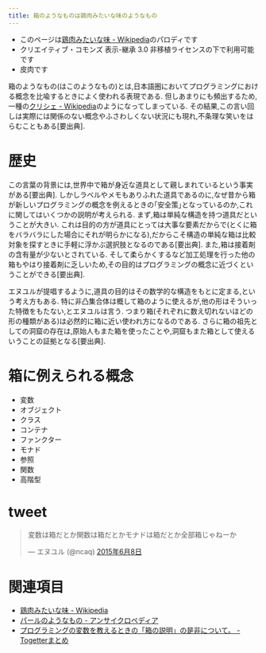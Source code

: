 ```yaml
---
title: 箱のようなものは鶏肉みたいな味のようなもの
---
```


* このページは[鶏肉みたいな味 - Wikipedia](https://ja.wikipedia.org/wiki/%E9%B6%8F%E8%82%89%E3%81%BF%E3%81%9F%E3%81%84%E3%81%AA%E5%91%B3)のパロディです
* クリエイティブ・コモンズ 表示-継承 3.0 非移植ライセンスの下で利用可能です
* 皮肉です

箱のようなもの(はこのようなもの)とは,日本語圏においてプログラミングにおける概念を比喩するときによく使われる表現である.
但しあまりにも頻出するため,一種の[クリシェ - Wikipedia](https://ja.wikipedia.org/wiki/%E3%82%AF%E3%83%AA%E3%82%B7%E3%82%A7)のようになってしまっている.
その結果,この言い回しは実際には関係のない概念やふさわしくない状況にも現れ,不条理な笑いをはらむこともある[要出典].

# 歴史

この言葉の背景には,世界中で箱が身近な道具として親しまれているという事実がある[要出典].
しかしラベルやメモもありふれた道具であるのに,なぜ昔から箱が新しいプログラミングの概念を例えるときの｢安全策｣となっているのか,これに関してはいくつかの説明が考えられる.
まず,箱は単純な構造を持つ道具だということが大きい.
これは目的の方が道具にとっては大事な要素だからで(とくに箱をバラバラにした場合にそれが明らかになる),だからこそ構造の単純な箱は比較対象を探すときに手軽に浮かぶ選択肢となるのである[要出典].
また,箱は接着剤の含有量が少ないとされている.
そして柔らかくするなど加工処理を行った他の箱もやはり接着剤に乏しいため,その目的はプログラミングの概念に近づくということができる[要出典].

エヌユルが提唱するように,道具の目的はその数学的な構造をもとに定まる,という考え方もある.
特に非凸集合体は概して箱のように使えるが,他の形はそういった特徴をもたない,とエヌユルは言う.
つまり箱(それぞれに数え切れないほどの形の種類がある)は必然的に箱に近い使われ方になるのである.
さらに箱の祖先としての洞窟の存在は,原始人もまた箱を使ったことや,洞窟もまた箱として使えるいうことの証拠となる[要出典].

# 箱に例えられる概念

* 変数
* オブジェクト
* クラス
* コンテナ
* ファンクター
* モナド
* 参照
* 関数
* 高階型

# tweet

<blockquote class="twitter-tweet" data-lang="ja"><p lang="ja" dir="ltr">変数は箱だとか関数は箱だとかモナドは箱だとか全部箱じゃねーか</p>&mdash; エヌユル (@ncaq) <a href="https://twitter.com/ncaq/status/607737213795729408">2015年6月8日</a></blockquote>

# 関連項目

* [鶏肉みたいな味 - Wikipedia](https://ja.wikipedia.org/wiki/%E9%B6%8F%E8%82%89%E3%81%BF%E3%81%9F%E3%81%84%E3%81%AA%E5%91%B3)
* [パールのようなもの - アンサイクロペディア](http://ja.uncyclopedia.info/wiki/%E3%83%91%E3%83%BC%E3%83%AB%E3%81%AE%E3%82%88%E3%81%86%E3%81%AA%E3%82%82%E3%81%AE)
* [プログラミングの変数を教えるときの「箱の説明」の是非について。 - Togetterまとめ](http://togetter.com/li/985777)
